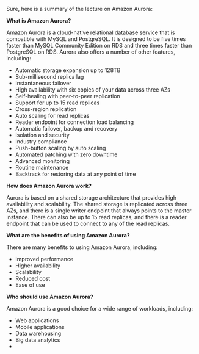 
Sure, here is a summary of the lecture on Amazon Aurora:

**What is Amazon Aurora?**

Amazon Aurora is a cloud-native relational database service that is compatible with MySQL and PostgreSQL. It is designed to be five times faster than MySQL Community Edition on RDS and three times faster than PostgreSQL on RDS. Aurora also offers a number of other features, including:

- Automatic storage expansion up to 128TB
- Sub-millisecond replica lag
- Instantaneous failover
- High availability with six copies of your data across three AZs
- Self-healing with peer-to-peer replication
- Support for up to 15 read replicas
- Cross-region replication
- Auto scaling for read replicas
- Reader endpoint for connection load balancing
- Automatic failover, backup and recovery
- Isolation and security
- Industry compliance
- Push-button scaling by auto scaling
- Automated patching with zero downtime
- Advanced monitoring
- Routine maintenance
- Backtrack for restoring data at any point of time

**How does Amazon Aurora work?**

Aurora is based on a shared storage architecture that provides high availability and scalability. The shared storage is replicated across three AZs, and there is a single writer endpoint that always points to the master instance. There can also be up to 15 read replicas, and there is a reader endpoint that can be used to connect to any of the read replicas.

**What are the benefits of using Amazon Aurora?**

There are many benefits to using Amazon Aurora, including:

- Improved performance
- Higher availability
- Scalability
- Reduced cost
- Ease of use

**Who should use Amazon Aurora?**

Amazon Aurora is a good choice for a wide range of workloads, including:

- Web applications
- Mobile applications
- Data warehousing
- Big data analytics
- 